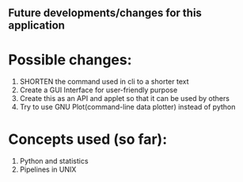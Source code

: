## Future developments/changes for this application

# Possible changes:
1) SHORTEN the command used in cli to a shorter text
2) Create a GUI Interface for user-friendly purpose
2) Create this as an API and applet so that it can be used by others
3) Try to use GNU Plot(command-line data plotter) instead of python



# Concepts used (so far):
1) Python and statistics
2) Pipelines in UNIX
